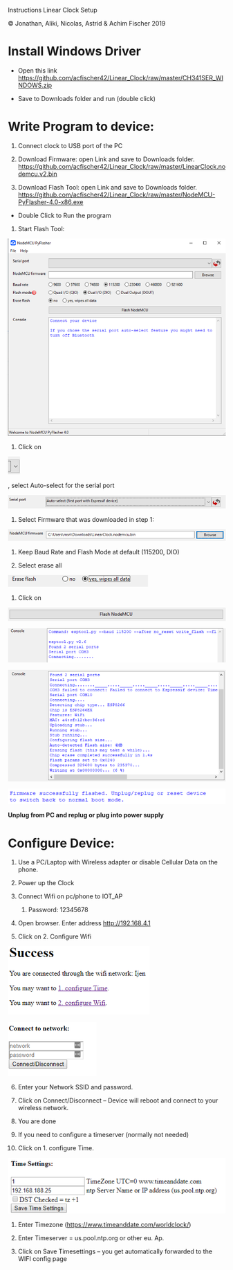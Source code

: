 Instructions Linear Clock Setup

© Jonathan, Aliki, Nicolas, Astrid & Achim Fischer 2019

Install Windows Driver
======================

-   Open this link
<https://github.com/acfischer42/Linear_Clock/raw/master/CH341SER_WINDOWS.zip>

-   Save to Downloads folder and run (double click)

Write Program to device:
========================

1.  Connect clock to USB port of the PC

2.  Download Firmware: open Link and save to Downloads folder.  
    <https://github.com/acfischer42/Linear_Clock/raw/master/LinearClock.nodemcu.v2.bin>

3.  Download Flash Tool: open Link and save to Downloads folder.  
    <https://github.com/acfischer42/Linear_Clock/raw/master/NodeMCU-PyFlasher-4.0-x86.exe>

-   Double Click to Run the program

1.  Start Flash Tool:

![](media/8589a13d4ef9b141e200692610349f65.png)

1.  Click on

![](media/47c01ac3b6d663f5b7a1afe059c0c60d.png)

, select Auto-select for the serial port

![](media/1dc23e8bbfce2d9c6faa2de4a93bf774.png)

1.  Select Firmware that was downloaded in step 1:

![](media/6d54edc72be0fa901978b93120ddc6fa.png)

1.  Keep Baud Rate and Flash Mode at default (115200, DIO)

2.  Select erase all

![](media/34945772308f49e8cd1b09596c9f5c09.png)

1.  Click on

![](media/3fb5cc3bcb12df4b68f9229faa3693aa.png)

![](media/07b319327cace9f64fa47f456fff283d.png)

![](media/171ef442bb1dd7d149eca6c8d21541f2.png)

![](media/a72b019b992c20b1db3496072973c5bf.png)

**Unplug from PC and replug or plug into power supply**

Configure Device:
=================

1.  Use a PC/Laptop with Wireless adapter or disable Cellular Data on the phone.

2.  Power up the Clock

3.  Connect Wifi on pc/phone to IOT_AP

    1.  Password: 12345678

4.  Open browser. Enter address <http://192.168.4.1>

5.  Click on 2. Configure Wifi

![](media/e94fcddb3c07c671fc26af5672f44147.png)

![](media/80c454581b06b3a2686e4934a68d7282.png)

6.  Enter your Network SSID and password.

7.  Click on Connect/Disconnect – Device will reboot and connect to your
    wireless network.

8.  You are done




4.  If you need to configure a timeserver (normally not needed)

5.  Click on 1. configure Time.

![](media/8cd33d0da7e3479958dc32be4382e690.png)

1.  Enter Timezone (<https://www.timeanddate.com/worldclock/>)

2.  Enter Timeserver = us.pool.ntp.org or other eu. Ap.

3.  Click on Save Timesettings – you get automatically forwarded to the WIFI
    config page
